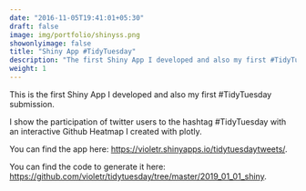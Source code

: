 ```yaml
---
date: "2016-11-05T19:41:01+05:30"
draft: false
image: img/portfolio/shinyss.png
showonlyimage: false
title: "Shiny App #TidyTuesday"
description: "The first Shiny App I developed and also my first #TidyTuesday submission"
weight: 1
---
```


This is the first Shiny App I developed and also my first #TidyTuesday submission.

I show the participation of twitter users to the hashtag #TidyTuesday with an interactive Github Heatmap I created with plotly.

You can find the app here: https://violetr.shinyapps.io/tidytuesdaytweets/. 

You can find the code to generate it here: https://github.com/violetr/tidytuesday/tree/master/2019_01_01_shiny.